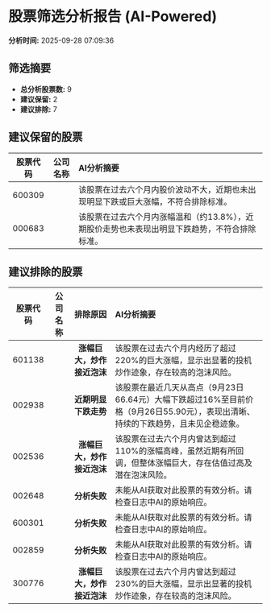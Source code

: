 # 股票筛选分析报告 (AI-Powered)

**分析时间:** 2025-09-28 07:09:36

## 筛选摘要

- **总分析股票数:** 9
- **建议保留:** 2
- **建议排除:** 7

## 建议保留的股票

| 股票代码 | 公司名称 | AI分析摘要 |
|:---:|:---:|:---|
| 600309 |  | 该股票在过去六个月内股价波动不大，近期也未出现明显下跌或巨大涨幅，不符合排除标准。 |
| 000683 |  | 该股票在过去六个月内涨幅温和（约13.8%），近期股价走势也未表现出明显下跌趋势，不符合排除标准。 |

## 建议排除的股票

| 股票代码 | 公司名称 | 排除原因 | AI分析摘要 |
|:---:|:---:|:---:|:---|
| 601138 |  | **涨幅巨大，炒作接近泡沫** | 该股票在过去六个月内经历了超过220%的巨大涨幅，显示出显著的投机炒作迹象，存在较高的泡沫风险。 |
| 002938 |  | **近期明显下跌走势** | 该股票在最近几天从高点（9月23日66.64元）大幅下跌超过16%至目前价格（9月26日55.90元），表现出清晰、持续的下跌趋势，且未见企稳迹象。 |
| 002536 |  | **涨幅巨大，炒作接近泡沫** | 该股票在过去六个月内曾达到超过110%的涨幅高峰，虽然近期有所回调，但整体涨幅巨大，存在估值过高及潜在泡沫风险。 |
| 002648 |  | **分析失败** | 未能从AI获取对此股票的有效分析。请检查日志中AI的原始响应。 |
| 600301 |  | **分析失败** | 未能从AI获取对此股票的有效分析。请检查日志中AI的原始响应。 |
| 002859 |  | **分析失败** | 未能从AI获取对此股票的有效分析。请检查日志中AI的原始响应。 |
| 300776 |  | **涨幅巨大，炒作接近泡沫** | 该股票在过去六个月内曾达到超过230%的巨大涨幅，显示出显著的投机炒作迹象，存在较高的泡沫风险。 |
